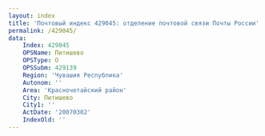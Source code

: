 ```yaml
---
layout: index
title: 'Почтовый индекс 429045: отделение почтовой связи Почты России'
permalink: /429045/
data:
    Index: 429045
    OPSName: Питишево
    OPSType: О
    OPSSubm: 429139
    Region: 'Чувашия Республика'
    Autonom: ''
    Area: 'Красночетайский район'
    City: Питишево
    City1: ''
    ActDate: '20070302'
    IndexOld: ''
---
```

